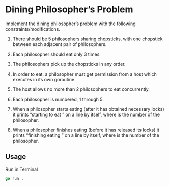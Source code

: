 # Dining Philosopher’s Problem

Implement the dining philosopher’s problem with the following constraints/modifications.

1. There should be 5 philosophers sharing chopsticks, with one chopstick between each adjacent pair of philosophers.

2. Each philosopher should eat only 3 times.

3. The philosophers pick up the chopsticks in any order.

4. In order to eat, a philosopher must get permission from a host which executes in its own goroutine.

5. The host allows no more than 2 philosophers to eat concurrently.

6. Each philosopher is numbered, 1 through 5.

7. When a philosopher starts eating (after it has obtained necessary locks) it prints “starting to eat <number>” on a line by itself, where <number> is the number of the philosopher.

8. When a philosopher finishes eating (before it has released its locks) it prints “finishing eating <number>” on a line by itself, where <number> is the number of the philosopher.

## Usage

Run in Terminal

```go
go run .     
```
